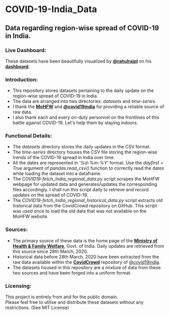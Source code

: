 # COVID-19-India_Data
## Data regarding region-wise spread of COVID-19 in India.

### Live Dashboard:
These datasets have been beautifully visualized by **[@rahulrajpl](https://github.com/rahulrajpl)** on his **[dashboard]( http://randomwalk.in/covid19India/)**.

### Introduction:
* This repository stores datasets pertaining to the daily update on the region-wise spread of COVID-19 in India.
* The data are arranged into two directories: *datasets* and *time-series*.
* I thank the **[MoHFW](https://www.mohfw.gov.in/)** and **[@covid19india](https://github.com/covid19india)** for providing a reliable source of raw data.
* I also thank each and every on-duty personnel on the frontlines of this battle against COVID-19. Let's help them by staying indoors.

### Functional Details:
* The *datasets* directory stores the daily updates in the CSV format.
* The *time-series* directory houses the CSV file storing the region-wise trends of the COVID-19 spread in India over time.
* All the dates are represented in *'%d-%m-%Y'* format. Use the *dayfirst = True* argument of *pandas.read_csv()* function to correctly read the dates while loading the dataset into a dataframe.
* The *COVID19-fetch_India_regional_data.py* script scrapes the MoHFW webpage for updated data and generates/updates the corresponding files accordingly. I shall run this script daily to retrieve and record updates on the spread of COVID-19.
* The *COVID19-fetch_India_regional_historical_data.py* script extracts old historical data from the CovidCrowd repository on GitHub. This script was used once to load the old data that was not available on the MoHFW website.

### Sources:
* The primary source of these data is the home page of the **[Ministry of Health & Family Welfare](https://www.mohfw.gov.in/)**, Govt. of India. Daily updates are retrieved from this source since 28th March, 2020.
* Historical data before 28th March, 2020 have been extracted from the raw data available within the **[CovidCrowd](https://github.com/covid19india/CovidCrowd)** repository of [@covid19india](https://github.com/covid19india).
* The datasets housed in this repository are a mixture of data from these two sources and have been forged into a uniform format.

### Licensing:
This project is entirely from and for the public domain.  
Please feel free to utilise and distribute these datasets without any restrictions. (See MIT License)  

